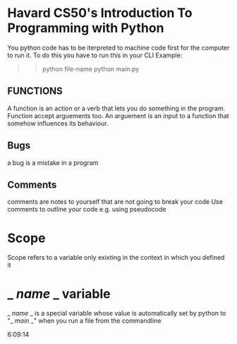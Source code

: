 # Havard CS50's Introduction To Programming with Python

You python code has to be iterpreted to machine code first for the computer to run it.
To do this you have to run this in your CLI
Example:

> > python file-name
> > python main.py

## FUNCTIONS

A function is an action or a verb that lets you do something in the program.
Function accept arguements too.
An arguement is an input to a function that somehow influences its behaviour.

## Bugs

a bug is a mistake in a program

## Comments

comments are notes to yourself that are not going to break your code
Use comments to outline your code e.g. using pseudocode

# Scope

Scope refers to a variable only exixting in the context in which you defined it

# \_ _name_ \_ variable

\_ _name_ _ is a special variable whose value is automatically set by python to "_ _main_ \_" when you run a file from the commandline

6:09:14
